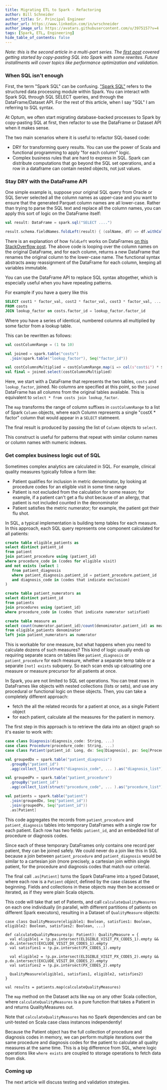 ```yaml
---
title: Migrating ETL to Spark - Refactoring
author: Bill Schneider
author_title: Sr. Principal Engineer
author_url: https://www.linkedin.com/in/wrschneider
author_image_url: https://avatars.githubusercontent.com/u/3975157?v=4
tags: [Spark, ETL, Engineering]
hide_table_of_contents: false
---
```


_Note: this is the second article in a multi-part series. The [first post](https://opensource.optum.com/blog/2022/01/14/spark-series-part-1) covered
getting started by copy-pasting SQL into Spark with some rewrites. Future installments will cover topics like performance optimization and validation._

### When SQL isn't enough

<!--truncate-->

First, the term "Spark SQL" can be confusing. ["Spark SQL"](https://spark.apache.org/docs/latest/sql-programming-guide.html) refers to the structured data processing module within Spark. You can interact with Spark SQL through SQL SELECT queries, and through the DataFrame/Dataset API. For the rest of this article, when I say "SQL" I am referring to SQL syntax.

At Optum, we often start migrating database-backed processes to Spark by copy-pasting SQL at first, then refactor to use the DataFrame or Dataset API when it makes sense.

The two main scenarios where it is useful to refactor SQL-based code:

- DRY for transforming query results. You can use the power of Scala and functional programming to apply "for each column" logic.
- Complex business rules that are hard to express in SQL. Spark can distribute computations that go beyond the SQL set operations, and a row in a dataframe can contain nested objects, not just values.

### Stay DRY with the DataFrame API

One simple example is, suppose your original SQL query from Oracle or SQL Server selected all the column names as upper-case and you want to ensure that the generated Parquet column names are all lower-case. Rather than trying to parse the SQL text and replace all the column names, you can apply this sort of logic on the DataFrame itself:

```scala
val result: DataFrame = spark.sql("SELECT ....")

result.schema.fieldNames.foldLeft(result) { (colName, df) => df.withColumnRenamed(colName, colName.toLowerCase()) }
```

There is an explanation of how `foldLeft` works on DataFrames [on this StackOverflow post](https://stackoverflow.com/a/52028279/836318). The above code is looping over the column names on the original DataFrame, and for each column, returns a new DataFrame that renames the original column to the lower-case name. The functional syntax abstracts away reassignment of the DataFrame for each column, keeping all variables immutable.

You can use the DataFrame API to replace SQL syntax altogether, which is especially useful when you have repeating patterns.

For example if you have a query like this

```sql
SELECT cost1 * factor_val, cost2 * factor_val, cost3 * factor_val, ...
FROM costs
JOIN lookup_factor on costs.factor_id = lookup_factor.factor_id
```

Where you have a series of identical, numbered columns all multiplied by some factor from a lookup table.

This can be rewritten as follows:

```scala
val costColumnRange = (1 to 10)

val joined = spark.table("costs")
  .join(spark.table("lookup_factor"), Seq("factor_id"))

val costColumnsMultiplied = costColumnRange.map(i => col(s"cost$i") * $"factor")
val final = joined.select(costColumnsMultiplied)
```

Here, we start with a DataFrame that represents the two tables, `costs` and `lookup_factor`, joined. No columns are specified at this point, so the `joined` DataFrame has all columns from the original tables available. This is equivalent to `select * from costs join lookup_factor`.

The `map` transforms the range of column suffixes in `costColumnRange` to a list of Spark `Column` objects, where each Column represents a single "costX \* factor" column that would appear in a `SELECT` statmeent.

The final result is produced by passing the list of `Column` objects to `select`.

This construct is useful for patterns that repeat with similar column names or column names with numeric indexes.

### Get complex business logic out of SQL

Sometimes complex analytics are calculated in SQL. For example, clinical quality measures typically follow a form like:

- Patient qualifies for inclusion in metric denominator, by looking at procedure codes for an eligible visit in some time range
- Patient is not excluded from the calculation for some reason; for example, if a patient can't get a flu shot because of an allergy, that patient is not included counted in the deonominator
- Patient satisfies the metric numerator; for example, the patient got their flu shot.

In SQL, a typical implementation is building temp tables for each measure. In this approach, each SQL query represents one component calculated for all patients:

```sql
create table eligible_patients as
select distinct patient_id
from patient
join patient_procedure using (patient_id)
where procedure_code in (codes for eligible visit)
and not exists (select 1
   from patient_diagnosis
   where patient_diagnosis.patient_id = patient_procedure.patient_id
   and diagnosis_code in (codes that indicate exclusion)
)

create table patient_numerators as
select distinct patient_id
from patients
join procedures using (patient_id)
where procedure_code in (codes that indicate numerator satisfied)

create table measure as
select count(numerator.patient_id)/count(denominator.patient_id) as measure
from eligible_patients denominator
left join patient_numerators as numerator
```

This is workable for one measure, but what happens when you need to calculate dozens of such measures? This kind of logic usually ends up requiring separate scans on tables like `patient_diagnosis` or `patient_procedure` for each measure, whether a separate temp table or a separate `[not] exists` subquery. So each scan ends up calcuating one measure or measure precursor for all patients at once.

In Spark, you are not limited to SQL set operations. You can treat rows in DataFrames like objects with nested collections (lists or sets), and use any procedural or functional logic on these objects. Then, you can take a completely different approach:

- fetch the all the related records for a patient at once, as a single Patient object
- for each patient, calculate all the measures for the patient in memory.

The first step in this approach is to retrieve the data into an object graph so it's easier to work with:

```scala
case class Diagnosis(diagnosis_code: String, ...)
case class Procedure(procedure_code: String, ...)
case class Patient(patient_id: Long, dx: Seq[Diagnosis], px: Seq[Procedure])

val groupedDx = spark.table("patient_diagnosis")
  .groupBy("patient_id")
  .agg(collect_list(struct("diagnosis_code", ... ).as("diagnosis_list")))

val groupedPx = spark.table("patient_procedure")
  .groupBy("patient_id")
  .agg(collect_list(struct("procedure_code", ... ).as("procedure_list")))

val patients = spark.table("patient")
  .join(groupedDx, Seq("patient_id"))
  .join(groupedPx, Seq("patient_id"))
  .as[Patient]
```

This code aggregates the records from `patient_procedure` and `patient_diagnosis` tables into temporary DataFrames with a single row for each patient. Each row has two fields: `patient_id`, and an embedded list of procedure or diagnosis codes.

Since each of these temporary DataFrames only contains one record per patient, they can be joined safely. We could never do a join like this in SQL because a join between `patient_procedure` and `patient_diagnosis` would be similar to a cartesian join (more precisely, a cartesian join within single patient, for the procedure and diagnosis codes that match our criteria).

The final call `.as[Patient]` turns the Spark DataFrame into a typed Dataset, where each row is a `Patient` _object_, defined by the case classes at the beginning. Fields and collections in these objects may then be accessed or iterated, as if they were plain Scala objects.

This code will take that set of Patients, and call `calculateQualityMeasures` on each one individually (in parallel, with different partitions of patients on different Spark executors), resulting in a Dataset of `QualityMeasure` objects:

```
case class QualityMeasure(eligible1: Boolean, satisfies1: Boolean, eligible2: Boolean, satisfies2: Boolean, ...)

def calculateQualityMeasures(p: Patient): QualityMeasure = {
  val eligible1 = !p.px.intersect(ELIGIBLE_VISIT_PX_CODES_1).empty && p.dx.intersect(EXCLUDE_VISIT_DX_CODES_1).empty
  val satisfies1 = !p.px.intersect(PX_CODES_1).empty

  val eligible2 = !p.px.intersect(ELIGIBLE_VISIT_PX_CODES_2).empty && p.dx.intersect(EXCLUDE_VISIT_DX_CODES_2).empty
  val satisfies2 = !p.px.intersect(PX_CODES_2).empty

  QualityMeasure(eligible1, satisfies1, eligible2, satisfies2)
}

val results = patients.map(calculateQualityMeasures)
```

The `map` method on the Dataset acts like `map` on any other Scala collection, where `calculateQualityMeasures` is a pure function that takes a Patient in and returns QualityMeasures out.

Note that `calculateQualityMeasures` has no Spark dependencies and can be unit-tested on Scala case class instances independently!

Because the Patient object has the full collection of procedure and diagnosis codes in memory, we can perform multiple iterations over the same procedure and diagnosis codes for the patient to calculate all quality measures at the same time. This is a big difference from SQL, where logic operations like `where exists` are coupled to storage operations to fetch data from disk.

### Coming up

The next article will discuss testing and validation strategies.
